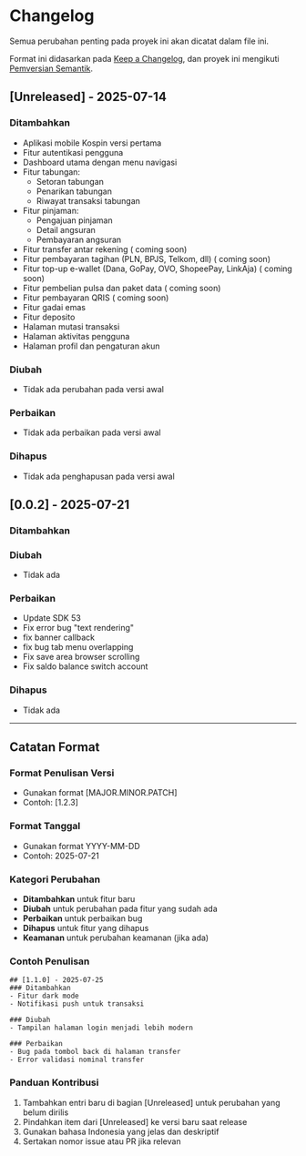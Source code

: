 # Changelog

Semua perubahan penting pada proyek ini akan dicatat dalam file ini.

Format ini didasarkan pada [Keep a Changelog](https://keepachangelog.com/en/1.0.0/),
dan proyek ini mengikuti [Pemversian Semantik](https://semver.org/lang/id/spec/v2.0.0.html).



## [Unreleased] - 2025-07-14

### Ditambahkan
- Aplikasi mobile Kospin versi pertama
- Fitur autentikasi pengguna
- Dashboard utama dengan menu navigasi
- Fitur tabungan:
  - Setoran tabungan
  - Penarikan tabungan
  - Riwayat transaksi tabungan
- Fitur pinjaman:
  - Pengajuan pinjaman
  - Detail angsuran
  - Pembayaran angsuran
- Fitur transfer antar rekening ( coming soon)
- Fitur pembayaran tagihan (PLN, BPJS, Telkom, dll) ( coming soon)
- Fitur top-up e-wallet (Dana, GoPay, OVO, ShopeePay, LinkAja) ( coming soon)
- Fitur pembelian pulsa dan paket data ( coming soon)
- Fitur pembayaran QRIS ( coming soon)
- Fitur gadai emas
- Fitur deposito
- Halaman mutasi transaksi
- Halaman aktivitas pengguna
- Halaman profil dan pengaturan akun

### Diubah
- Tidak ada perubahan pada versi awal

### Perbaikan
- Tidak ada perbaikan pada versi awal

### Dihapus
- Tidak ada penghapusan pada versi awal

## [0.0.2] - 2025-07-21

### Ditambahkan

### Diubah
- Tidak ada

### Perbaikan
- Update SDK 53
- Fix error bug "text rendering"
- fix banner callback
- fix bug tab menu overlapping
- Fix save area browser scrolling
- Fix saldo balance switch account

### Dihapus
- Tidak ada

---

## Catatan Format

### Format Penulisan Versi
- Gunakan format [MAJOR.MINOR.PATCH]
- Contoh: [1.2.3]

### Format Tanggal
- Gunakan format YYYY-MM-DD
- Contoh: 2025-07-21

### Kategori Perubahan
- **Ditambahkan** untuk fitur baru
- **Diubah** untuk perubahan pada fitur yang sudah ada
- **Perbaikan** untuk perbaikan bug
- **Dihapus** untuk fitur yang dihapus
- **Keamanan** untuk perubahan keamanan (jika ada)

### Contoh Penulisan
```
## [1.1.0] - 2025-07-25
### Ditambahkan
- Fitur dark mode
- Notifikasi push untuk transaksi

### Diubah
- Tampilan halaman login menjadi lebih modern

### Perbaikan
- Bug pada tombol back di halaman transfer
- Error validasi nominal transfer
```

### Panduan Kontribusi
1. Tambahkan entri baru di bagian [Unreleased] untuk perubahan yang belum dirilis
2. Pindahkan item dari [Unreleased] ke versi baru saat release
3. Gunakan bahasa Indonesia yang jelas dan deskriptif
4. Sertakan nomor issue atau PR jika relevan